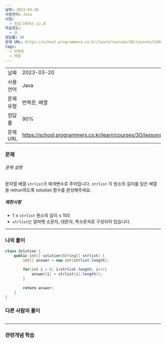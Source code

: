 ```yaml
---
날짜: 2023-03-20
사용언어: Java
시험:
  - 프로그래머스 Lv.0
학습정도:
  - 상
정답률: 90
문제 URL: https://school.programmers.co.kr/learn/courses/30/lessons/120817
tags:
  - 반복문
  - 배열
---
```

|           |                                                                  |
| --------- | ---------------------------------------------------------------- |
| 날짜      | 2023-03-20                                                       |
| 사용 언어 | Java                                                             |
| 문제 유형 | 반복문, 배열                                                     |
| 정답률    | 90%                                                              |
| 문제 URL  | https://school.programmers.co.kr/learn/courses/30/lessons/120817 |

### 문제

###### 문제 설명

문자열 배열 `strlist`가 매개변수로 주어집니다. `strlist` 각 원소의 길이를 담은 배열을 retrun하도록 solution 함수를 완성해주세요.

##### 제한사항

- 1 ≤ `strlist` 원소의 길이 ≤ 100
- `strlist`는 알파벳 소문자, 대문자, 특수문자로 구성되어 있습니다.

---

### 나의 풀이

```java
class Solution {
    public int[] solution(String[] strlist) {
        int[] answer = new int[strlist.length];
        
        for(int i = 0; i<strlist.length; i++){
            answer[i] = strlist[i].length();
        }
        
        return answer;
    }
}
```

### 다른 사람의 풀이

```java

```

---
### 관련개념 학습
